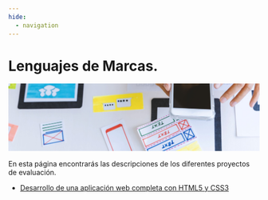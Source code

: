 ```yaml
---
hide:
  - navigation
---
```


# Lenguajes de Marcas.
![](assets/referencias.jpg)


En esta página encontrarás las descripciones de los diferentes proyectos de evaluación.

* [Desarrollo de una aplicación web completa con HTML5 y CSS3](proyecto1-OLD.md)
